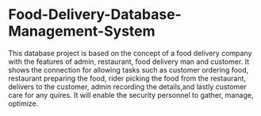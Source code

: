 # Food-Delivery-Database-Management-System
This database project is based on the concept of a food delivery company with the features of admin, restaurant, food delivery man and customer. It shows the connection for allowing tasks such as customer ordering food, restaurant preparing the food, rider picking the food from the restaurant, delivers to the customer, admin recording the details,and lastly customer care for any quires. It will enable the security personnel to gather, manage, optimize.
